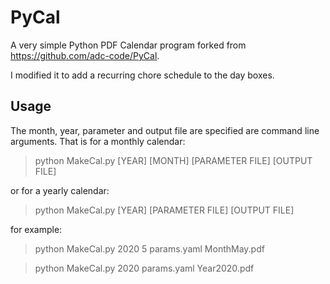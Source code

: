 # PyCal

A very simple Python PDF Calendar program forked from https://github.com/adc-code/PyCal.

I modified it to add a recurring chore schedule to the day boxes.

## Usage

The month, year, parameter and output file are specified are command line arguments.  That is for a monthly calendar: 

> python MakeCal.py [YEAR] [MONTH] [PARAMETER FILE] [OUTPUT FILE]

or for a yearly calendar:

> python MakeCal.py [YEAR] [PARAMETER FILE] [OUTPUT FILE]

for example:

> python MakeCal.py 2020 5 params.yaml MonthMay.pdf

> python MakeCal.py 2020 params.yaml Year2020.pdf
